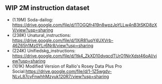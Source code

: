 ## WIP 2M instruction dataset
- (1.19M) Soda-dailog: https://drive.google.com/file/d/1TOGQfr419n8wpzJpYLLw4nB3tSKD8zXV/view?usp=sharing 
- (238K) Unatural_instructions: https://drive.google.com/file/d/1XjR81uqY4UXVrb-46Z65h1Mz0YLr6Nr8/view?usp=sharing 
- (224K) Unifiedskg_instructions: https://drive.google.com/file/d/1tk4_ZkXD10dvqcdTUrO1NjrXdst46oAl/view?usp=sharing 
- (101K) Modified Version of Rallio's Rosey Data Plus Pro Social:https://drive.google.com/file/d/1-1Z5wgdv-NLvL87cyFnwhhMzyuk120R7/view?usp=sharing

